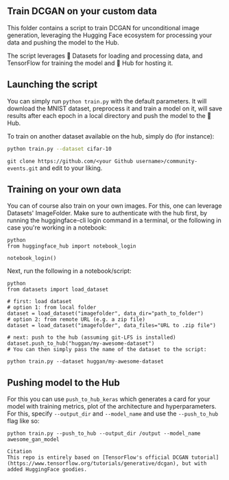 ## Train DCGAN on your custom data
This folder contains a script to train DCGAN for unconditional image generation, leveraging the Hugging Face ecosystem for processing your data and pushing the model to the Hub.

The script leverages 🤗 Datasets for loading and processing data, and TensorFlow for training the model and 🤗 Hub for hosting it.

## Launching the script
You can simply run `python train.py` with the default parameters. It will download the MNIST dataset, preprocess it and train a model on it, will save results after each epoch in a local directory and push the model to the 🤗 Hub.

To train on another dataset available on the hub, simply do (for instance):

```bash
python train.py --dataset cifar-10
```

`git clone https://github.com/<your Github username>/community-events.git`
and edit to your liking.

## Training on your own data
You can of course also train on your own images. For this, one can leverage Datasets' ImageFolder. Make sure to authenticate with the hub first, by running the huggingface-cli login command in a terminal, or the following in case you're working in a notebook:

```
python
from huggingface_hub import notebook_login

notebook_login()
```
Next, run the following in a notebook/script:

```
python
from datasets import load_dataset

# first: load dataset
# option 1: from local folder
dataset = load_dataset("imagefolder", data_dir="path_to_folder")
# option 2: from remote URL (e.g. a zip file)
dataset = load_dataset("imagefolder", data_files="URL to .zip file")

# next: push to the hub (assuming git-LFS is installed)
dataset.push_to_hub("huggan/my-awesome-dataset")
# You can then simply pass the name of the dataset to the script:

python train.py --dataset huggan/my-awesome-dataset
```

## Pushing model to the Hub

For this you can use `push_to_hub_keras` which generates a card for your model with training metrics, plot of the architecture and hyperparameters. For this, specify `--output_dir` and `--model_name` and use the `--push_to_hub` flag like so:
```
python train.py --push_to_hub --output_dir /output --model_name awesome_gan_model

Citation
This repo is entirely based on [TensorFlow's official DCGAN tutorial](https://www.tensorflow.org/tutorials/generative/dcgan), but with added HuggingFace goodies.
